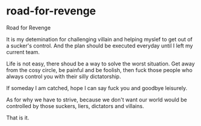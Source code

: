 # road-for-revenge
Road for Revenge

It is my detemination for challenging villain and helping myslef to get out of a sucker's control.
And the plan should be executed everyday until I left my current team.

Life is not easy, there shoud be a way to solve the worst situation. Get away from the cosy circle, be painful and be foolish, then fuck those people who always control you with their silly dictatorship.

If someday I am catched, hope I can say fuck you and goodbye leisurely.

As for why we have to strive, because we don't want our world would be controlled by those suckers, liers, dictators and villains.

That is it.
